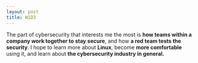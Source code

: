 ```yaml
---
layout: post
title: W1D3
---
```


The part of cybersecurity that interests me the most is __how teams within a company work together to stay secure__, and how __a red team tests the security__.  I hope to learn more about __Linux__, become __more comfortable__ using it, and learn about __the cybersecurity industry in general.__
